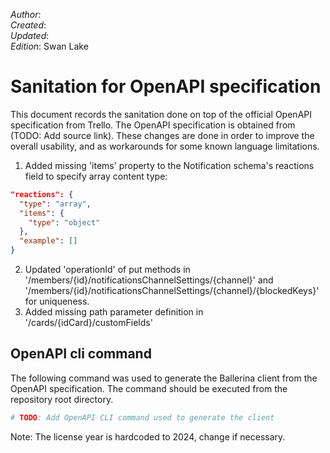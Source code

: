 _Author_: <!-- TODO: Add author name --> \
_Created_: <!-- TODO: Add date --> \
_Updated_: <!-- TODO: Add date --> \
_Edition_: Swan Lake

# Sanitation for OpenAPI specification

This document records the sanitation done on top of the official OpenAPI specification from Trello.
The OpenAPI specification is obtained from (TODO: Add source link).
These changes are done in order to improve the overall usability, and as workarounds for some known language limitations.

[//]: # "TODO: Add sanitation details"

1.  Added missing 'items' property to the Notification schema's reactions field to specify array content type:

```json
"reactions": {
  "type": "array",
  "items": {
    "type": "object"
  },
  "example": []
}
```

2. Updated 'operationId' of put methods in '/members/{id}/notificationsChannelSettings/{channel}' and '/members/{id}/notificationsChannelSettings/{channel}/{blockedKeys}' for uniqueness.
3. Added missing path parameter definition in '/cards/{idCard}/customFields'

## OpenAPI cli command

The following command was used to generate the Ballerina client from the OpenAPI specification. The command should be executed from the repository root directory.

```bash
# TODO: Add OpenAPI CLI command used to generate the client
```

Note: The license year is hardcoded to 2024, change if necessary.
